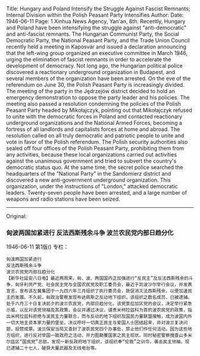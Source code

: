 Title: Hungary and Poland Intensify the Struggle Against Fascist Remnants; Internal Division within the Polish Peasant Party Intensifies
Author:
Date: 1946-06-11
Page: 1
Xinhua News Agency, Yan'an, 8th. Recently, Hungary and Poland have been intensifying the struggle against "anti-democratic" and anti-fascist remnants. The Hungarian Communist Party, the Social Democratic Party, the National Peasant Party, and the Trade Union Council recently held a meeting in Kaposvár and issued a declaration announcing that the left-wing group organized an executive committee in March 1946, urging the elimination of fascist remnants in order to accelerate the development of democracy. Not long ago, the Hungarian political police discovered a reactionary underground organization in Budapest, and several members of the organization have been arrested. On the eve of the referendum on June 30, the Polish Peasant Party is increasingly divided. The meeting of the party in the Jędrzejów district decided to hold an emergency demonstration to oppose the party leader and his policies. The meeting also passed a resolution condemning the policies of the Polish Peasant Party headed by Mikołajczyk, pointing out that Mikołajczyk refused to unite with the democratic forces in Poland and contacted reactionary underground organizations and the National Armed Forces, becoming a fortress of all landlords and capitalists forces at home and abroad. The resolution called on all truly democratic and patriotic people to unite and vote in favor of the Polish referendum. The Polish security authorities also sealed off four offices of the Polish Peasant Party, prohibiting them from any activities, because these local organizations carried out activities against the unanimous government and tried to subvert the country's democratic status quo. At the same time, the secret police searched the headquarters of the "National Party" in the Sandomierz district and discovered a new anti-government underground organization. This organization, under the instructions of "London," attacked democratic leaders. Twenty-seven people have been arrested, and a large number of weapons and radio stations have been seized.



<hr /> 

Original: 


### 匈波两国加紧进行  反法西斯残余斗争  波兰农民党内部日趋分化

1946-06-11
第1版()
专栏：

    匈波两国加紧进行
    反法西斯残余斗争
    波兰农民党内部日趋分化
    【新华社延安八日电】最近两周来，匈、波、两国国内正加强进行“反民主”及反法西斯残余的斗争，匈牙利共产党、社会民主党与全国农民党及职工委员会，最近于凯波沙尔举行会议，并发表宣言，宣布该左冀集团于一九四六年三月组织了执行委员会，敦促消灭法西斯残余，以便加速民主的发展。不久前，匈政治警察发现布达佩斯之反动地下组织，该组织之数名成员，已被逮捕。处于六月三十日复决前夕的波兰农民党，内部日趋分化，该党景拉加区党的会议，决定举行紧急示威，以反对该党领袖及其政策，会议并通过决议，谴责米柯拉兹科为首的波农民党的政策，指出米柯拉兹科拒绝与波民主力量联合，而与反动的地下组织及国民力量联盟接触，成为波国内外一切大地主资本家力量的堡垒。决议呼吁一切真正民主与爱国人士团结起来，并对波兰复决问题，投赞成票。波兰保安当局又查封了波农民党四个办事处，禁止他们作任何活动，因为这些地方组织，进行反对举国一致政府之活动，并力图颠覆国家之民主现状。同时秘密警察搜查山多米尔兹区“国民党”总部，发现一新反政府地下组织，该组织奉“伦敦”之训令，袭击民主领袖，现已逮捕二十七人，破获大量武器及无线电台等。
